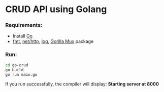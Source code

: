 # CRUD API using Golang

### Requirements:
- Install [Go](https://go.dev/doc/install) 
- [fmt](https://pkg.go.dev/fmt), [net/http](https://pkg.go.dev/net/http), [log](https://pkg.go.dev/log), [Gorilla Mux](https://github.com/gorilla/mux)  package

### Run:
```sh
cd go-crud
go build
go run main.go
```
If you run successfully, the compiler will display: **Starting server at 8000**
